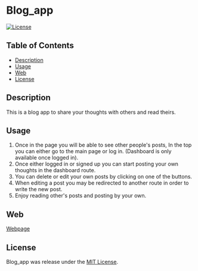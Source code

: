 # Blog_app

[![License](https://img.shields.io/badge/License-MIT-blue.svg)](https://opensource.org/licenses/MIT)

## Table of Contents

- [Description](#description)
- [Usage](#usage)
- [Web](#web)
- [License](#license)

## Description

This is a blog app to share your thoughts with others and read theirs.

## Usage

1. Once in the page you will be able to see other people's posts, In the top you can either go to the main page or log in. (Dashboard is only available once logged in).
2. Once either logged in or signed up you can start posting your own thoughts in the dashboard route.
3. You can delete or edit your own posts by clicking on one of the buttons.
4. When editing a post you may be redirected to another route in order to write the new post.
5. Enjoy reading other's posts and posting by your own.

## Web

[Webpage]([url.com](https://blogapp-sql-592b98397039.herokuapp.com))

## License

Blog_app was release under the [MIT License](https://opensource.org/licenses/MIT).
